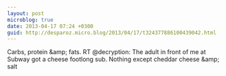 ```yaml
---
layout: post
microblog: true
date: 2013-04-17 07:24 +0300
guid: http://desparoz.micro.blog/2013/04/17/t324377886100439042.html
---
```

Carbs, protein &amp;amp; fats. RT @decryption: The adult in front of me at Subway got a cheese footlong sub. Nothing except cheddar cheese &amp;amp; salt
